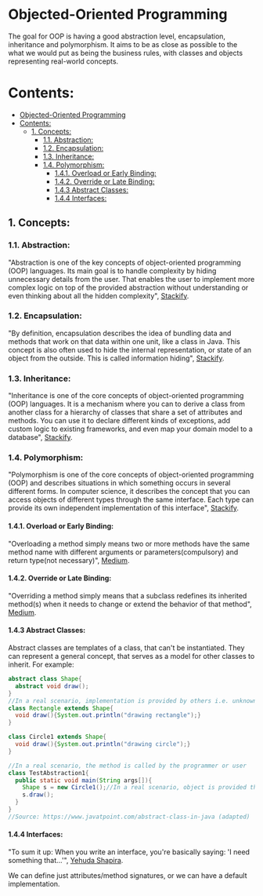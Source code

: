 # Objected-Oriented Programming

The goal for OOP is having a good abstraction level, encapsulation, inheritance and polymorphism. It aims to be as close as possible to the what we would put as being the business rules, with classes and objects representing real-world concepts.

# Contents:

- [Objected-Oriented Programming](#objected-oriented-programming)
- [Contents:](#contents)
  - [1. Concepts:](#1-concepts)
    - [1.1. Abstraction:](#11-abstraction)
    - [1.2. Encapsulation:](#12-encapsulation)
    - [1.3. Inheritance:](#13-inheritance)
    - [1.4. Polymorphism:](#14-polymorphism)
      - [1.4.1. Overload or Early Binding:](#141-overload-or-early-binding)
      - [1.4.2. Override or Late Binding:](#142-override-or-late-binding)
      - [1.4.3 Abstract Classes:](#143-abstract-classes)
      - [1.4.4 Interfaces:](#144-interfaces)

## 1. Concepts:

### 1.1. Abstraction:

"Abstraction is one of the key concepts of object-oriented programming (OOP) languages. Its main goal is to handle complexity by hiding unnecessary details from the user. That enables the user to implement more complex logic on top of the provided abstraction without understanding or even thinking about all the hidden complexity", [Stackify](https://stackify.com/oop-concept-abstraction/).

### 1.2. Encapsulation:

"By definition, encapsulation describes the idea of bundling data and methods that work on that data within one unit, like a class in Java. This concept is also often used to hide the internal representation, or state of an object from the outside. This is called information hiding", [Stackify](https://stackify.com/oop-concept-for-beginners-what-is-encapsulation/).

### 1.3. Inheritance:

"Inheritance is one of the core concepts of object-oriented programming (OOP) languages. It is a mechanism where you can to derive a class from another class for a hierarchy of classes that share a set of attributes and methods. You can use it to declare different kinds of exceptions, add custom logic to existing frameworks, and even map your domain model to a database", [Stackify](https://stackify.com/oop-concept-inheritance/).

### 1.4. Polymorphism:

"Polymorphism is one of the core concepts of object-oriented programming (OOP) and describes situations in which something occurs in several different forms. In computer science, it describes the concept that you can access objects of different types through the same interface. Each type can provide its own independent implementation of this interface", [Stackify](https://stackify.com/oop-concept-inheritance/).

#### 1.4.1. Overload or Early Binding:

"Overloading a method simply means two or more methods have the same method name with different arguments or parameters(compulsory) and return type(not necessary)", [Medium](https://medium.com/@atandaoluchiaminat/overload-vs-override-in-object-oriented-programming-oop-a38ca0ccaf40).

#### 1.4.2. Override or Late Binding:

"Overriding a method simply means that a subclass redefines its inherited method(s) when it needs to change or extend the behavior of that method", [Medium](https://medium.com/@atandaoluchiaminat/overload-vs-override-in-object-oriented-programming-oop-a38ca0ccaf40).

#### 1.4.3 Abstract Classes:

Abstract classes are templates of a class, that can't be instantiated. They can represent a general concept, that serves as a model for other classes to inherit. For example:

```java
abstract class Shape{  
  abstract void draw();  
}  
//In a real scenario, implementation is provided by others i.e. unknown by end user  
class Rectangle extends Shape{  
  void draw(){System.out.println("drawing rectangle");}  
} 

class Circle1 extends Shape{  
  void draw(){System.out.println("drawing circle");}  
}  

//In a real scenario, the method is called by the programmer or user  
class TestAbstraction1{  
  public static void main(String args[]){  
    Shape s = new Circle1();//In a real scenario, object is provided through method, e.g., getShape() method  
    s.draw();  
  }  
}  
//Source: https://www.javatpoint.com/abstract-class-in-java (adapted)
```

#### 1.4.4 Interfaces:

"To sum it up:
When you write an interface, you're basically saying: 'I need something that...'", [Yehuda Shapira](https://stackoverflow.com/questions/2866987/what-is-the-definition-of-interface-in-object-oriented-programming).

We can define just attributes/method signatures, or we can have a default implementation.